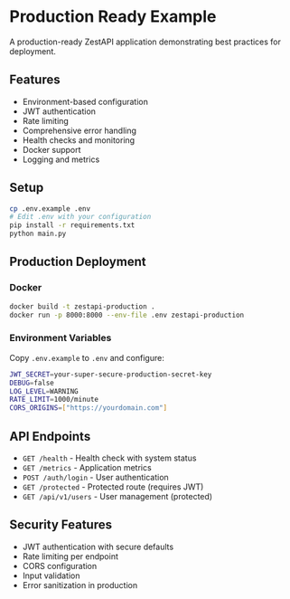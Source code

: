 # Production Ready Example

A production-ready ZestAPI application demonstrating best practices for deployment.

## Features

- Environment-based configuration
- JWT authentication
- Rate limiting
- Comprehensive error handling
- Health checks and monitoring
- Docker support
- Logging and metrics

## Setup

```bash
cp .env.example .env
# Edit .env with your configuration
pip install -r requirements.txt
python main.py
```

## Production Deployment

### Docker
```bash
docker build -t zestapi-production .
docker run -p 8000:8000 --env-file .env zestapi-production
```

### Environment Variables

Copy `.env.example` to `.env` and configure:

```bash
JWT_SECRET=your-super-secure-production-secret-key
DEBUG=false
LOG_LEVEL=WARNING
RATE_LIMIT=1000/minute
CORS_ORIGINS=["https://yourdomain.com"]
```

## API Endpoints

- `GET /health` - Health check with system status
- `GET /metrics` - Application metrics
- `POST /auth/login` - User authentication
- `GET /protected` - Protected route (requires JWT)
- `GET /api/v1/users` - User management (protected)

## Security Features

- JWT authentication with secure defaults
- Rate limiting per endpoint
- CORS configuration
- Input validation
- Error sanitization in production
